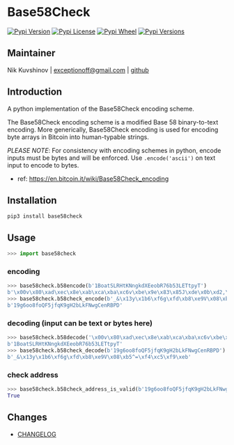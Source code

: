 # Base58Check
 [![Pypi Version](https://img.shields.io/pypi/v/base58check.svg)](https://pypi.python.org/pypi/base58check) [![Pypi License](https://img.shields.io/pypi/l/base58check.svg)](https://pypi.python.org/pypi/base58check) [![Pypi Wheel](https://img.shields.io/pypi/wheel/base58check.svg)](https://pypi.python.org/pypi/base58check) [![Pypi Versions](https://img.shields.io/pypi/pyversions/base58check.svg)](https://pypi.python.org/pypi/base58check)


## Maintainer
Nik Kuvshinov | <exceptionoff@gmail.com> | [github](https://github.com/exceptionoff)


## Introduction
A python implementation of the Base58Check encoding scheme.


The Base58Check encoding scheme is a modified Base 58 binary-to-text encoding.  More generically, Base58Check encoding is used for encoding byte arrays in Bitcoin into human-typable strings.


*PLEASE NOTE*: For consistency with encoding schemes in python, encode inputs must be bytes and will be enforced.  Use `.encode('ascii')` on text input to encode to bytes.

* ref: https://en.bitcoin.it/wiki/Base58Check_encoding


## Installation
```shell
pip3 install base58check
```


## Usage
```python
>>> import base58check
```

### encoding
```python
>>> base58check.b58encode(b'1BoatSLRHtKNngkdXEeobR76b53LETtpyT')
b'\x00v\x80\xad\xec\x8e\xab\xca\xba\xc6v\xbe\x9e\x83\x85J\xde\x0b\xd2,\xdb\x0b\xb9`\xde'
>>> base58check.b58check_encode(b'_&\x13y\x1b6\xf6g\xfd\xb8\xe9V\x08\xb5^=\xf4\xc5\xf9\xeb')
b'19g6oo8foQF5jfqK9gH2bLkFNwgCenRBPD'
```

### decoding (input can be text or bytes here)
```python
>>> base58check.b58decode('\x00v\x80\xad\xec\x8e\xab\xca\xba\xc6v\xbe\x9e\x83\x85J\xde\x0b\xd2,\xdb\x0b\xb9`\xde')
b'1BoatSLRHtKNngkdXEeobR76b53LETtpyT'
>>> base58check.b58check_decode(b'19g6oo8foQF5jfqK9gH2bLkFNwgCenRBPD')
b'_&\x13y\x1b6\xf6g\xfd\xb8\xe9V\x08\xb5^=\xf4\xc5\xf9\xeb'
```

### check address
```python
>>> base58check.b58check_address_is_valid(b'19g6oo8foQF5jfqK9gH2bLkFNwgCenRBPD')
True
```

## Changes
* [CHANGELOG](CHANGELOG.md)
